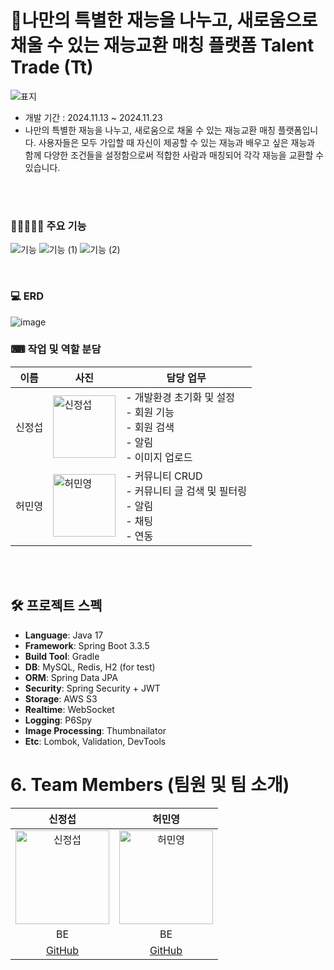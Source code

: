 

# 🤝나만의 특별한 재능을 나누고, 새로움으로 채울 수 있는 재능교환 매칭 플랫폼 Talent Trade (Tt)

![표지](https://github.com/user-attachments/assets/1dabd271-154b-411c-abb0-ffc8ee029dbd)

- 개발 기간 : 2024.11.13 ~ 2024.11.23
- 나만의 특별한 재능을 나누고, 새로움으로 채울 수 있는 재능교환 매칭 플랫폼입니다. 사용자들은 모두 가입할 때 자신이 제공할 수 있는 재능과 배우고 싶은 재능과 함께 다양한 조건들을 설정함으로써 적합한 사람과 매칭되어 각각 재능을 교환할 수 있습니다.

  


<br/>
<br/>

### 👩🏻‍💻👨‍💻 주요 기능                               
![기능](https://github.com/user-attachments/assets/8505ccaa-c4f5-4f6b-8b44-4f241566a929)
![기능 (1)](https://github.com/user-attachments/assets/be2b2668-5213-458d-a615-f414450bb4cc)
![기능 (2)](https://github.com/user-attachments/assets/eaa56620-e42f-4f2b-b8f3-aa2adc35ef6c)


<br/>

### 💻 ERD

![image](https://github.com/user-attachments/assets/f1b85578-2bf8-4311-ab1d-da6e6ef21d9c)

### ⌨ 작업 및 역할 분담

| 이름   | 사진 | 담당 업무 |
|--------|------|-----------|
| 신정섭 | <img src="https://github.com/user-attachments/assets/1492cee2-14f9-4bb3-ba58-3a5b12bd4b49" alt="신정섭" width="100"/> | - 개발환경 초기화 및 설정<br>- 회원 기능<br>- 회원 검색<br>- 알림<br>- 이미지 업로드 |
| 허민영 | <img src="https://github.com/user-attachments/assets/0e9b3777-647c-47eb-b3ab-43dc640da99d" alt="허민영" width="100" height="100"/> | - 커뮤니티 CRUD<br>- 커뮤니티 글 검색 및 필터링<br>- 알림<br>- 채팅<br>- 연동 |

<br/>
<br/>

## 🛠 프로젝트 스펙

- **Language**: Java 17  
- **Framework**: Spring Boot 3.3.5  
- **Build Tool**: Gradle  
- **DB**: MySQL, Redis, H2 (for test)  
- **ORM**: Spring Data JPA  
- **Security**: Spring Security + JWT  
- **Storage**: AWS S3  
- **Realtime**: WebSocket  
- **Logging**: P6Spy  
- **Image Processing**: Thumbnailator  
- **Etc**: Lombok, Validation, DevTools

# 6. Team Members (팀원 및 팀 소개)
|                                                        신정섭                                                        |                                                        허민영                                                        |
|:-----------------------------------------------------------------------------------------------------------------:|:-----------------------------------------------------------------------------------------------------------------:|
| <img src="https://github.com/user-attachments/assets/1492cee2-14f9-4bb3-ba58-3a5b12bd4b49" alt="신정섭" width="150"> | <img src="https://github.com/user-attachments/assets/0e9b3777-647c-47eb-b3ab-43dc640da99d" alt="허민영" width="150" height="150"> |
|                                                        BE                                                         |                                                        BE                                                         |
|                                      [GitHub](https://github.com/ShinSub98)                                      |                                       [GitHub](https://github.com/MinCodeHub)  

<br/>
<br/>


